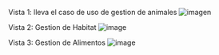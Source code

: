 

Vista 1: lleva el caso de uso de gestion de animales
![imagen](https://github.com/user-attachments/assets/3ff78222-e9d6-4018-9ba5-b53173644a9b)


Vista 2: Gestion de Habitat
![image](https://github.com/user-attachments/assets/0ea5c206-f694-4839-b8f1-acf331b4245f)

Vista 3: Gestion de Alimentos
![image](https://github.com/user-attachments/assets/e2a7e66c-c631-4afd-90ca-1cc74f2458db)
